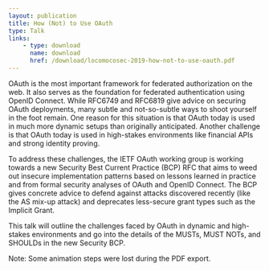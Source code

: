 ```yaml
---
layout: publication
title: How (Not) to Use OAuth
type: Talk
links:
    - type: download
      name: download
      href: /download/locomocosec-2019-how-not-to-use-oauth.pdf
---
```


OAuth is the most important framework for federated authorization on
the web. It also serves as the foundation for federated authentication
using OpenID Connect. While RFC6749 and RFC6819 give advice on
securing OAuth deployments, many subtle and not-so-subtle ways to
shoot yourself in the foot remain. One reason for this situation is
that OAuth today is used in much more dynamic setups than originally
anticipated. Another challenge is that OAuth today is used in
high-stakes environments like financial APIs and strong identity
proving.

To address these challenges, the IETF OAuth working group is working
towards a new Security Best Current Practice (BCP) RFC that aims to
weed out insecure implementation patterns based on lessons learned in
practice and from formal security analyses of OAuth and OpenID
Connect. The BCP gives concrete advice to defend against attacks
discovered recently (like the AS mix-up attack) and deprecates
less-secure grant types such as the Implicit Grant.

This talk will outline the challenges faced by OAuth in dynamic and
high-stakes environments and go into the details of the MUSTs, MUST
NOTs, and SHOULDs in the new Security BCP.

Note: Some animation steps were lost during the PDF export. 
